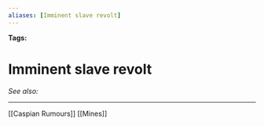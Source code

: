 ```yaml
---
aliases: [Imminent slave revolt]
---
```


**Tags:** 
# Imminent slave revolt
*See also:* 
___
[[Caspian Rumours]] [[Mines]]